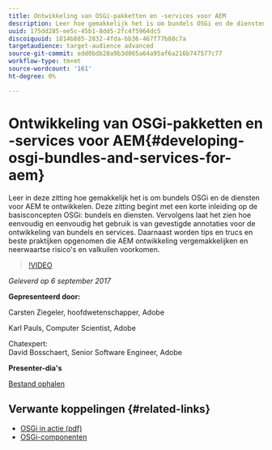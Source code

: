 ```yaml
---
title: Ontwikkeling van OSGi-pakketten en -services voor AEM
description: Leer hoe gemakkelijk het is om bundels OSGi en de diensten voor AEM te ontwikkelen. Deze zitting begint met een korte inleiding op de basisconcepten OSGi.
uuid: 175dd285-ee5c-45b1-8dd5-2fc4f5964dc5
discoiquuid: 1814b885-2832-4fda-bb36-467f77b88c7a
targetaudience: target-audience advanced
source-git-commit: edd0bdb28a9b3d065a64a95af6a216b747577c77
workflow-type: tm+mt
source-wordcount: '161'
ht-degree: 0%

---
```


# Ontwikkeling van OSGi-pakketten en -services voor AEM{#developing-osgi-bundles-and-services-for-aem}

Leer in deze zitting hoe gemakkelijk het is om bundels OSGi en de diensten voor AEM te ontwikkelen. Deze zitting begint met een korte inleiding op de basisconcepten OSGi: bundels en diensten. Vervolgens laat het zien hoe eenvoudig en eenvoudig het gebruik is van gevestigde annotaties voor de ontwikkeling van bundels en services. Daarnaast worden tips en trucs en beste praktijken opgenomen die AEM ontwikkeling vergemakkelijken en neerwaartse risico&#39;s en valkuilen voorkomen.

>[!VIDEO](https://video.tv.adobe.com/v/19654/?quality=9)

*Geleverd op 6 september 2017*

**Gepresenteerd door:**

Carsten Ziegeler, hoofdwetenschapper, Adobe

Karl Pauls, Computer Scientist, Adobe

Chatexpert:\
David Bosschaert, Senior Software Engineer, Adobe

**Presenter-dia&#39;s**

[Bestand ophalen](assets/aem-gems-osgi-best-practices-090617.pdf)

## Verwante koppelingen {#related-links}

* [OSGi in actie (pdf)](https://manning-content.s3.amazonaws.com/download/9/86fba2b-2ea2-48cc-855d-39e06df49ceb/OSGIiAsamplech1.pdf)
* [OSGi-componenten](https://blog.osoco.de/2015/08/osgi-components-simply-simple-part-i/)